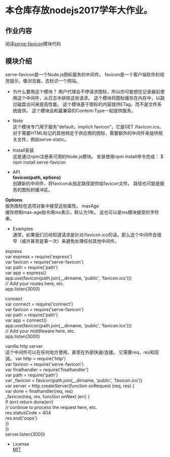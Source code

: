 # 本仓库存放nodejs2017学年大作业。

## 作业内容
阅读[serve-favicon](https://github.com/expressjs/serve-favicon)模块代码

## 模块介绍
serve-favicon是一个Node.js图标服务的中间件。
favicon是一个客户端软件的视觉提示，像浏览器，去标识一个网站。
- 为什么要用这个模块？
	用户代理会不停请求图标，所以你可能想在记录器前使用这个中间件，从日志中排除这些请求。
	这个模块将图标缓存在内存中，以跳过磁盘访问来提高性能。
	这个模块基于图标的内容提供ETag，而不是文件系统提供。
	这个模块会和最兼容的Content-Type一起提供服务。
- Note  
这个模块专门用于服务“default，implicit favicon”，它是GET /favicon.ico。 对于需要HTML标记的其他特定于供应商的图标，需要额外的中间件来提供相关文件，例如serve-static。


- Install安装  
这是通过npm注册表可用的Node.js模块。 安装使用npm install命令完成：
$ npm install serve-favicon


- API  
**favicon(path, options)**  
创建新的中间件，将favicon从指定路径提供给favicon文件。 路径也可能是服务的图标的缓冲区。

**Options**  
服务图标在选项对象中接受这些属性。
maxAge  
缓存控制max-age指令用ms表示，默认为1年。 这也可以是ms模块接受的字符串。

- Examples  
通常，如果我们已经知道请求是针对/favicon.ico的话，那么这个中间件会很早（或许甚至是第一次）来避免处理任何其他中间件。

express  
var express = require('express')  
var favicon = require('serve-favicon')  
var path = require('path')  
var app = express()  
app.use(favicon(path.join(__dirname, 'public', 'favicon.ico')))  
// Add your routes here, etc.  
app.listen(3000)  

connect  
var connect = require('connect')  
var favicon = require('serve-favicon')  
var path = require('path')  
var app = connect()  
app.use(favicon(path.join(__dirname, 'public', 'favicon.ico')))  
// Add your middleware here, etc.  
app.listen(3000)  

vanilla http server  
这个中间件可以在任何地方使用，甚至在外部快速/连接。 它需要req，res和回调。
var http = require('http')  
var favicon = require('serve-favicon')  
var finalhandler = require('finalhandler')  
var path = require('path')  
var _favicon = favicon(path.join(__dirname, 'public', 'favicon.ico'))  
var server = http.createServer(function onRequest (req, res) {  
  var done = finalhandler(req, res)  
  _favicon(req, res, function onNext (err) {  
    if (err) return done(err)  
    // continue to process the request here, etc.  
    res.statusCode = 404  
    res.end('oops')  
  })  
})  
server.listen(3000)  

- License    
[MIT](https://github.com/expressjs/serve-favicon/blob/master/LICENSE)
